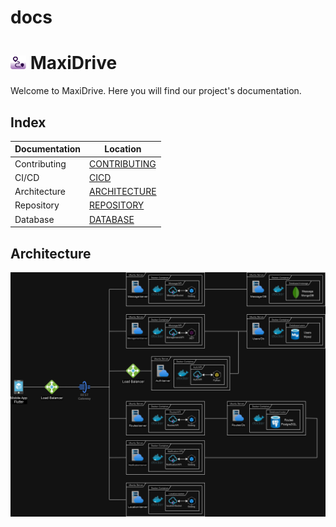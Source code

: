 # docs
# <img src="./Assets/Icons/MaxiDriveIconSquare.svg" alt="Icon" style="width: 25px;" /> MaxiDrive

Welcome to MaxiDrive. Here you will find our project's documentation.

## Index

| Documentation | Location                               |
| ------------- | ---------------------------------------|
| Contributing  | [CONTRIBUTING](./Docs/CONTRIBUTING.md) |
| CI/CD         | [CICD](./Docs/CICD.md)                 |
| Architecture  | [ARCHITECTURE](#architecture)          |
| Repository    | [REPOSITORY](./Docs/REPOSITORY.md)|
| Database | [DATABASE](./Docs/DATABASES.md) |

## Architecture

<p style="text-align: center"><img src="./Assets/Architecture/ArchitectureMaxiDrive.png" alt="Architecture" /></p>